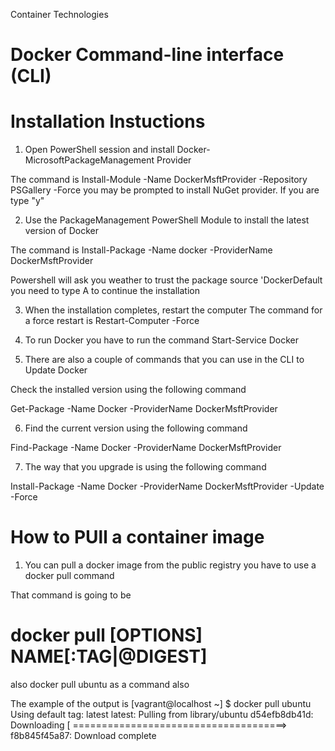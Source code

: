 Container Technologies

# Docker Command-line interface (CLI)


# Installation Instuctions

1. Open PowerShell session and install Docker-MicrosoftPackageManagement Provider

The command is Install-Module -Name DockerMsftProvider -Repository PSGallery -Force
you may be prompted to install NuGet provider. If you are type "y" 

2. Use the PackageManagement PowerShell Module to install the latest version of Docker 

The command is Install-Package -Name docker -ProviderName DockerMsftProvider

Powershell will ask you weather to trust the package source 'DockerDefault you need to type A to continue the installation

3. When the installation completes, restart the computer
The command for a force restart is Restart-Computer -Force

4. To run Docker you have to run the command 
Start-Service Docker 

5. There are also a couple of commands that you can use in the CLI to Update Docker


Check the installed version using the following command

Get-Package -Name Docker -ProviderName DockerMsftProvider


6. Find the current version using the following command

Find-Package -Name Docker -ProviderName DockerMsftProvider


7. The way that you upgrade is using the following command


Install-Package -Name Docker -ProviderName DockerMsftProvider -Update -Force






# How to PUll a container image

1. You can pull a docker image from the public registry you have to use a docker pull command

That command is going to be

# docker pull [OPTIONS] NAME[:TAG|@DIGEST]
also docker pull ubuntu as a command also



The example of the output is
[vagrant@localhost ~] $ docker pull ubuntu
Using default tag: latest
latest: Pulling from library/ubuntu
d54efb8db41d: Downloading [ =====================================>
f8b845f45a87: Download complete
